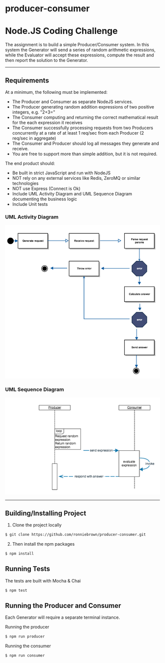 # producer-consumer
# Node.JS Coding Challenge

The assignment is to build a simple Producer/Consumer system. In this system the Generator will send a series of random arithmetic expressions, while the Evaluator will accept these expressions, compute the result and then report the solution to the Generator.

----

## Requirements

At a minimum, the following must be implemented:

* The Producer and Consumer as separate NodeJS services.
* The Producer generating random addition expressions of two positive integers, e.g. "2+3="
* The Consumer computing and returning the correct mathematical result for the each expression it receives
* The Consumer successfully processing requests from two Producers concurrently at a rate of at least 1 req/sec from each Producer (2 req/sec in aggregate)
* The Consumer and Producer should log all messages they generate and receive.
* You are free to support more than simple addition, but it is not required.

The end product should:

* Be built in strict JavaScript and run with NodeJS
* NOT rely on any external services like Redis, ZeroMQ or similar technologies
* NOT use Express (Connect is Ok)
* Include UML Activity Diagram and UML Sequence Diagram documenting the business logic
* Include Unit tests

### UML Activity Diagram
![UML Activity Diagram](https://github.com/ronniebrown/producer-consumer/raw/master/assets/invision_activity_diagram.png "UML Activity Diagram")

### UML Sequence Diagram
![UML Sequence Diagram](https://github.com/ronniebrown/producer-consumer/raw/master/assets/invision_sequence_diagram.png "UML Sequence Diagram")

----

## Building/Installing Project

1) Clone the project locally
```sh
$ git clone https://github.com/ronniebrown/producer-consumer.git
```
2) Then install the npm packages
```sh
$ npm install
```

## Running Tests

The tests are built with Mocha & Chai

```sh
$ npm test
```

## Running the Producer and Consumer

Each Generator will require a separate terminal instance. 

Running the producer
```sh
$ npm run producer
```

Running the consumer
```sh
$ npm run consumer
```